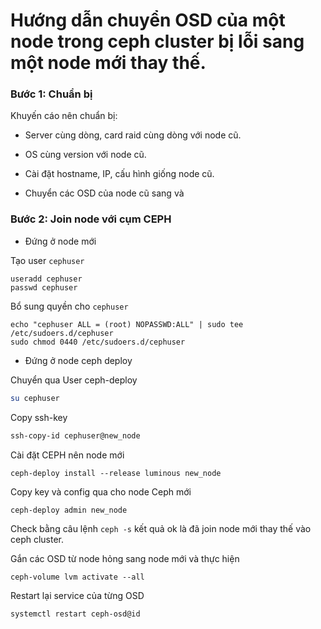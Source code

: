 # Hướng dẫn chuyển OSD của một node trong ceph cluster bị lỗi sang một node mới thay thế.

### Bước 1: Chuẩn bị

Khuyến cáo nên chuẩn bị:

+ Server cùng dòng, card raid cùng dòng với node cũ.

+ OS cùng version với node cũ.

+ Cài đặt hostname, IP, cấu hình giống node cũ.

+ Chuyển các OSD của node cũ sang và 

### Bước 2: Join node với cụm CEPH

- Đứng ở node mới

Tạo user `cephuser`

```
useradd cephuser
passwd cephuser 
```

Bổ sung quyền cho `cephuser`

```
echo "cephuser ALL = (root) NOPASSWD:ALL" | sudo tee /etc/sudoers.d/cephuser
sudo chmod 0440 /etc/sudoers.d/cephuser
```

- Đứng ở node ceph deploy

Chuyển qua User ceph-deploy 
```sh 
su cephuser 
```

Copy ssh-key
```sh 
ssh-copy-id cephuser@new_node
```

Cài đặt CEPH nên node mới

```
ceph-deploy install --release luminous new_node
```

Copy key và config qua cho node Ceph mới

```
ceph-deploy admin new_node
```

Check bằng câu lệnh `ceph -s` kết quả ok là đã join node mới thay thế vào ceph cluster.

Gắn các OSD từ node hỏng sang node mới và thực hiện

```
ceph-volume lvm activate --all
```

[](../images/img-add-osd-new-node/Screenshot_1821.png)

Restart lại service của từng OSD

```
systemctl restart ceph-osd@id
```

[](../images/img-add-osd-new-node/Screenshot_1822.png)